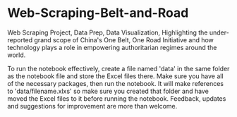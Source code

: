 # Web-Scraping-Belt-and-Road
Web Scraping Project, Data Prep, Data Visualization, Highlighting the under-reported grand scope of China's One Belt, One Road Initiative and how technology plays a role in empowering authoritarian regimes around the world. 

To run the notebook effectively, create a file named 'data' in the same folder as the notebook file and store the Excel files there. Make sure you have all of the necessary packages, then run the notebook. It will make references to 'data/filename.xlxs' so make sure you created that folder and have moved the Excel files to it before running the notebook. Feedback, updates and suggestions for improvement are more than welcome.
